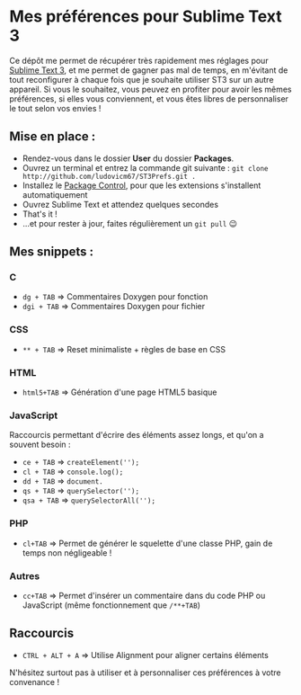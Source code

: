 Mes préférences pour Sublime Text 3
===================================

Ce dépôt me permet de récupérer très rapidement mes réglages pour [Sublime Text 3](http://www.sublimetext.com/3), et me permet de gagner pas mal de temps, en m'évitant de tout reconfigurer à chaque fois que je souhaite utiliser ST3 sur un autre appareil. Si vous le souhaitez, vous peuvez en profiter pour avoir les mêmes préférences, si elles vous conviennent, et vous êtes libres de personnaliser le tout selon vos envies !

## Mise en place :
 * Rendez-vous dans le dossier **User** du dossier **Packages**.
 * Ouvrez un terminal et entrez la commande git suivante : `git clone http://github.com/ludovicm67/ST3Prefs.git .`
 * Installez le [Package Control](https://packagecontrol.io/installation), pour que les extensions s'installent automatiquement
 * Ouvrez Sublime Text et attendez quelques secondes
 * That's it !
 * ...et pour rester à jour, faites régulièrement un `git pull` :wink:

## Mes snippets :

### C

 * `dg + TAB` => Commentaires Doxygen pour fonction
 * `dgi + TAB` => Commentaires Doxygen pour fichier

### CSS

 * `** + TAB` => Reset minimaliste + règles de base en CSS

### HTML

 * `html5+TAB` => Génération d'une page HTML5 basique

### JavaScript

Raccourcis permettant d'écrire des éléments assez longs, et qu'on a souvent besoin :

 * `ce + TAB`  => `createElement('');`
 * `cl + TAB`  => `console.log();`
 * `dd + TAB`  => `document.`
 * `qs + TAB`  => `querySelector('');`
 * `qsa + TAB` => `querySelectorAll('');`

### PHP

 * `cl+TAB` => Permet de générer le squelette d'une classe PHP, gain de temps non négligeable !

### Autres

 * `cc+TAB` => Permet d'insérer un commentaire dans du code PHP ou JavaScript (même fonctionnement que `/**+TAB`)

## Raccourcis

 * `CTRL + ALT + A` => Utilise Alignment pour aligner certains éléments


N'hésitez surtout pas à utiliser et à personnaliser ces préférences à votre convenance !
